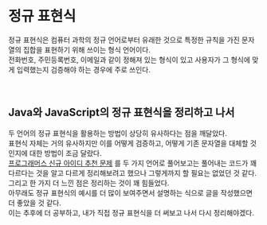# 정규 표현식

정규 표현식은 컴퓨터 과학의 정규 언어로부터 유래한 것으로 특정한 규칙을 가진 문자열의 집합을 표현하기 위해 쓰이는 형식 언어이다.  
전화번호, 주민등록번호, 이메일과 같이 정해져 있는 형식이 있고 사용자가 그 형식에 맞게 입력했는지 검증해야 하는 경우에 주로 쓰인다.

</br>

## Java와 JavaScript의 정규 표현식을 정리하고 나서

두 언어의 정규 표현식을 활용하는 방법이 상당히 유사하다는 점을 깨달았다.  
표현식 자체는 거의 유사하지만 이를 어떻게 검증하고, 어떻게 기존 문자열을 대체할 것인지에 대한 방법이 조금 달랐다.  
[프로그래머스 신규 아이디 추천 문제](https://github.com/nmin11/Programming_Exercise/blob/main/Programmers/%EC%8B%A0%EA%B7%9C%20%EC%95%84%EC%9D%B4%EB%94%94%20%EC%B6%94%EC%B2%9C.md) 를 두 가지 언어로 풀어보고는 풀어내는 코드가 꽤 다르다는 것을 알고 다르게 정리해보려고 했으나 그렇게까지 할 필요는 없었던 것 같다.  
그리고 한 가지 더 느낀 점은 정리하는 것이 꽤 힘들었다.  
아무래도 정규 표현식의 예시를 더 많이 보여주면서 설명하는 식으로 글을 작성했으면 더 좋았을 것 같다.  
이는 추후에 더 공부하고, 내가 직접 정규 표현식을 더 써보고 나서 다시 정리해야겠다.
